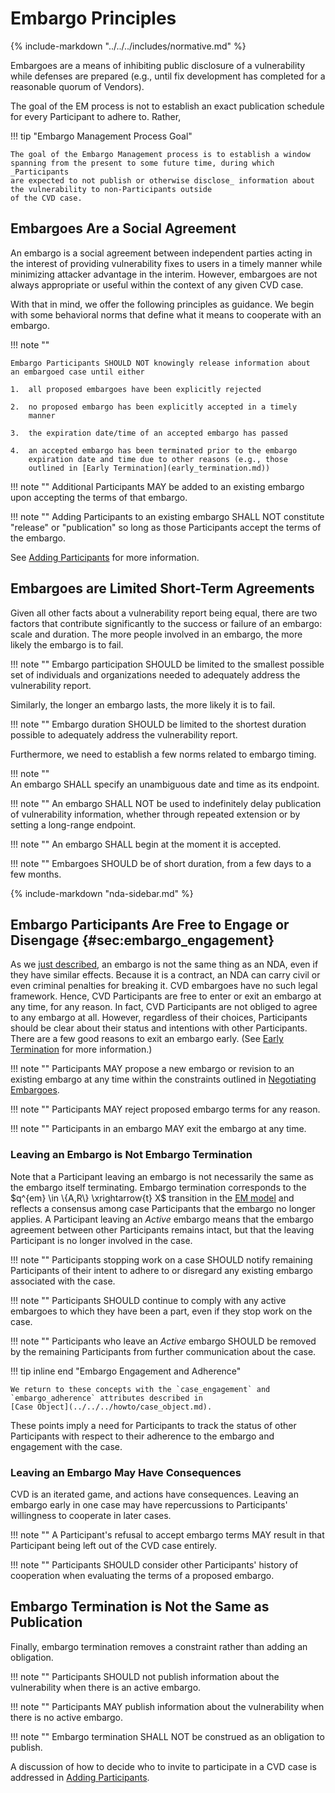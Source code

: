 # Embargo Principles

{% include-markdown "../../../includes/normative.md" %}

Embargoes are a means of inhibiting public disclosure of a vulnerability
while defenses are prepared (e.g., until fix development has completed
for a reasonable quorum of Vendors).

The goal of the EM process is not to establish an exact publication schedule for every Participant to adhere
to. Rather,

!!! tip "Embargo Management Process Goal"

    The goal of the Embargo Management process is to establish a window spanning from the present to some future time, during which _Participants
    are expected to not publish or otherwise disclose_ information about the vulnerability to non-Participants outside
    of the CVD case.

## Embargoes Are a Social Agreement

An embargo is a social agreement between independent parties acting in
the interest of providing vulnerability fixes to users in a timely
manner while minimizing attacker advantage in the interim. However,
embargoes are not always appropriate or useful within the context of any
given CVD case.

With that in mind, we offer the following principles as guidance. We
begin with some behavioral norms that define what it means to cooperate
with an embargo.

!!! note ""

    Embargo Participants SHOULD NOT knowingly release information about
    an embargoed case until either

    1.  all proposed embargoes have been explicitly rejected

    2.  no proposed embargo has been explicitly accepted in a timely
        manner

    3.  the expiration date/time of an accepted embargo has passed

    4.  an accepted embargo has been terminated prior to the embargo
        expiration date and time due to other reasons (e.g., those
        outlined in [Early Termination](early_termination.md))

!!! note ""
    Additional Participants MAY be added to an existing embargo upon
    accepting the terms of that embargo.

!!! note ""
    Adding Participants to an existing embargo SHALL NOT constitute
    "release" or "publication" so long as those Participants accept the
    terms of the embargo.

See [Adding Participants](working_with_others.md) for more information.

## Embargoes are Limited Short-Term Agreements


Given all other facts about a vulnerability report being equal, there
are two factors that contribute significantly to the success or failure
of an embargo: scale and duration. The more people involved in an
embargo, the more likely the embargo is to fail.

!!! note ""
    Embargo participation SHOULD be limited to the smallest possible set
    of individuals and organizations needed to adequately address the
    vulnerability report.

Similarly, the longer an embargo lasts, the more likely it is to fail.

!!! note ""
    Embargo duration SHOULD be limited to the shortest duration possible
    to adequately address the vulnerability report.

Furthermore, we need to establish a few norms related to embargo timing.

!!! note ""  
    An embargo SHALL specify an unambiguous date and time as its
    endpoint.

!!! note ""
    An embargo SHALL NOT be used to indefinitely delay publication of
    vulnerability information, whether through repeated extension or by
    setting a long-range endpoint.

!!! note ""
    An embargo SHALL begin at the moment it is accepted.

!!! note ""
    Embargoes SHOULD be of short duration, from a few days to a few
    months.

{% include-markdown "nda-sidebar.md" %}

## Embargo Participants Are Free to Engage or Disengage {#sec:embargo_engagement}

As we [just described](#cvd-embargoes-are-not-ndas), an embargo is not the
same thing as an NDA, even if they have similar effects.
Because it is a contract, an NDA can carry civil or even criminal
penalties for breaking it. CVD embargoes have no such legal framework.
Hence, CVD
Participants are free to enter or exit an embargo at any time, for any
reason. In fact, CVD Participants are not obliged to agree to
any embargo at all. However, regardless of their choices, Participants
should be clear about their status and intentions with other
Participants. There are a few good reasons to exit an embargo early.
(See [Early Termination](early_termination.md) for more information.)
 
!!! note ""
    Participants MAY propose a new embargo or revision to an existing
    embargo at any time within the constraints outlined in [Negotiating Embargoes](negotiating.md).

!!! note ""
    Participants MAY reject proposed embargo terms for any reason.

!!! note ""
    Participants in an embargo MAY exit the embargo at any time.

### Leaving an Embargo is Not Embargo Termination

Note that a Participant leaving an embargo is not necessarily the same
as the embargo itself terminating. 
Embargo termination corresponds to the $q^{em} \in \{A,R\} \xrightarrow{t} X$ transition in the
[EM model](index.md) and reflects a consensus among case Participants that the embargo no longer
applies. A Participant leaving an *Active* embargo means that the
embargo agreement between other Participants remains intact, but that
the leaving Participant is no longer involved in the case.

!!! note ""
    Participants stopping work on a case SHOULD notify remaining
    Participants of their intent to adhere to or disregard any existing
    embargo associated with the case.

!!! note ""
    Participants SHOULD continue to comply with any active embargoes to
    which they have been a part, even if they stop work on the case.

!!! note ""
    Participants who leave an *Active* embargo SHOULD be removed by the
    remaining Participants from further communication about the case.

!!! tip inline end "Embargo Engagement and Adherence"

    We return to these concepts with the `case_engagement` and `embargo_adherence` attributes described in
    [Case Object](../../../howto/case_object.md).

These points imply a need for Participants to track the status of other
Participants with respect to their adherence to the embargo and
engagement with the case. 


### Leaving an Embargo May Have Consequences

CVD is an iterated game, and actions have consequences. Leaving an embargo early in one
case may have repercussions to Participants' willingness to cooperate in
later cases.

!!! note ""
    A Participant's refusal to accept embargo terms MAY result in that
    Participant being left out of the CVD case entirely.

!!! note ""
    Participants SHOULD consider other Participants' history of
    cooperation when evaluating the terms of a proposed embargo.

## Embargo Termination is Not the Same as Publication

Finally, embargo termination removes a constraint rather than adding an
obligation.

!!! note ""
    Participants SHOULD not publish information about the vulnerability
    when there is an active embargo.

!!! note ""
    Participants MAY publish information about the vulnerability when
    there is no active embargo.

!!! note ""
    Embargo termination SHALL NOT be construed as an obligation to
    publish.

A discussion of how to decide who to invite to participate in a
CVD case is addressed in [Adding Participants](working_with_others.md).
